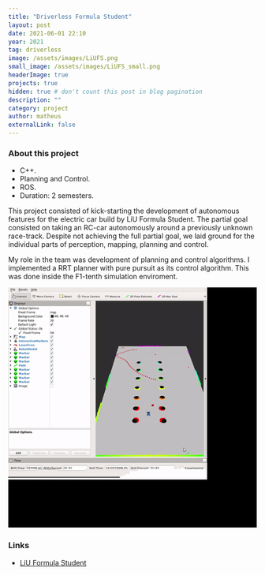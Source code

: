 ```yaml
---
title: "Driverless Formula Student"
layout: post
date: 2021-06-01 22:10
year: 2021
tag: driverless
image: /assets/images/LiUFS.png
small_image: /assets/images/LiUFS_small.png
headerImage: true
projects: true
hidden: true # don't count this post in blog pagination
description: ""
category: project
author: matheus
externalLink: false
---
```


### About this project
* C++.
* Planning and Control.
* ROS.
* Duration: 2 semesters.

This project consisted of kick-starting the development of autonomous features for the electric car build by LiU Formula Student. The partial goal consisted on taking an RC-car autonomously around a previously unknown race-track. Despite not achieving the full partial goal, we laid ground for the individual parts of perception, mapping, planning and control. 

My role in the team was development of planning and control algorithms. I implemented a RRT planner with pure pursuit as its control algorithm. This was done inside the F1-tenth simulation enviroment.

<img src="/assets/images/fs_car.gif" alt="should be a gif"/>

### Links
* [LiU Formula Student](https://fiarobotics.se/index.php/robocup/)